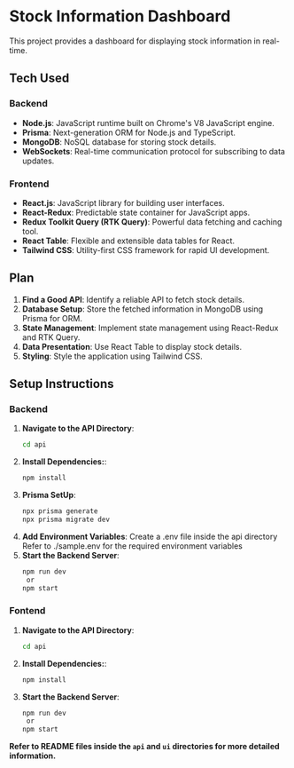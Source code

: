 # Stock Information Dashboard

This project provides a dashboard for displaying stock information in real-time.

## Tech Used

### Backend
- **Node.js**: JavaScript runtime built on Chrome's V8 JavaScript engine.
- **Prisma**: Next-generation ORM for Node.js and TypeScript.
- **MongoDB**: NoSQL database for storing stock details.
- **WebSockets**: Real-time communication protocol for subscribing to data updates.

### Frontend
- **React.js**: JavaScript library for building user interfaces.
- **React-Redux**: Predictable state container for JavaScript apps.
- **Redux Toolkit Query (RTK Query)**: Powerful data fetching and caching tool.
- **React Table**: Flexible and extensible data tables for React.
- **Tailwind CSS**: Utility-first CSS framework for rapid UI development.

## Plan

1. **Find a Good API**: Identify a reliable API to fetch stock details.
2. **Database Setup**: Store the fetched information in MongoDB using Prisma for ORM.
3. **State Management**: Implement state management using React-Redux and RTK Query.
4. **Data Presentation**: Use React Table to display stock details.
5. **Styling**: Style the application using Tailwind CSS.

## Setup Instructions

### Backend

1. **Navigate to the API Directory**:
   ```bash
   cd api
2. **Install Dependencies:**:
   ```bash
   npm install
3. **Prisma SetUp**:
   ```bash
   npx prisma generate
   npx prisma migrate dev
4. **Add Environment Variables**:
  Create a .env file inside the api directory
  Refer to ./sample.env for the required environment variables
5. **Start the Backend Server**:
   ```bash
   npm run dev
    or
   npm start

### Fontend

1. **Navigate to the API Directory**:
   ```bash
   cd api
2. **Install Dependencies:**:
   ```bash
   npm install
3. **Start the Backend Server**:
   ```bash
   npm run dev
    or
   npm start


**Refer to README files inside the `api` and `ui` directories for more detailed information.**
